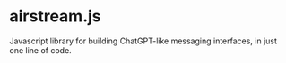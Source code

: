 # airstream.js
Javascript library for building ChatGPT-like messaging interfaces, in just one line of code.
